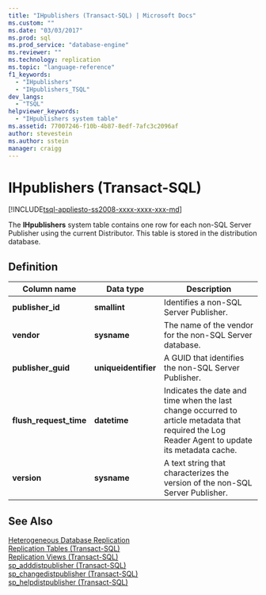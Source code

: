 ```yaml
---
title: "IHpublishers (Transact-SQL) | Microsoft Docs"
ms.custom: ""
ms.date: "03/03/2017"
ms.prod: sql
ms.prod_service: "database-engine"
ms.reviewer: ""
ms.technology: replication
ms.topic: "language-reference"
f1_keywords: 
  - "IHpublishers"
  - "IHpublishers_TSQL"
dev_langs: 
  - "TSQL"
helpviewer_keywords: 
  - "IHpublishers system table"
ms.assetid: 77007246-f10b-4b87-8edf-7afc3c2096af
author: stevestein
ms.author: sstein
manager: craigg
---
```

# IHpublishers (Transact-SQL)
[!INCLUDE[tsql-appliesto-ss2008-xxxx-xxxx-xxx-md](../../includes/tsql-appliesto-ss2008-xxxx-xxxx-xxx-md.md)]

  The **IHpublishers** system table contains one row for each non-SQL Server Publisher using the current Distributor. This table is stored in the distribution database.  
  
## Definition  
  
|Column name|Data type|Description|  
|-----------------|---------------|-----------------|  
|**publisher_id**|**smallint**|Identifies a non-SQL Server Publisher.|  
|**vendor**|**sysname**|The name of the vendor for the non-SQL Server database.|  
|**publisher_guid**|**uniqueidentifier**|A GUID that identifies the non-SQL Server Publisher.|  
|**flush_request_time**|**datetime**|Indicates the date and time when the last change occurred to article metadata that required the Log Reader Agent to update its metadata cache.|  
|**version**|**sysname**|A text string that characterizes the version of the non-SQL Server Publisher.|  
  
## See Also  
 [Heterogeneous Database Replication](../../relational-databases/replication/non-sql/heterogeneous-database-replication.md)   
 [Replication Tables &#40;Transact-SQL&#41;](../../relational-databases/system-tables/replication-tables-transact-sql.md)   
 [Replication Views &#40;Transact-SQL&#41;](../../relational-databases/system-views/replication-views-transact-sql.md)   
 [sp_adddistpublisher &#40;Transact-SQL&#41;](../../relational-databases/system-stored-procedures/sp-adddistpublisher-transact-sql.md)   
 [sp_changedistpublisher &#40;Transact-SQL&#41;](../../relational-databases/system-stored-procedures/sp-changedistpublisher-transact-sql.md)   
 [sp_helpdistpublisher &#40;Transact-SQL&#41;](../../relational-databases/system-stored-procedures/sp-helpdistpublisher-transact-sql.md)  
  
  

